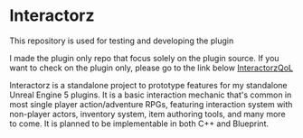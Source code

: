 # Interactorz

This repository is used for testing and developing the plugin

I made the plugin only repo that focus solely on the plugin source. If you want to check on the plugin only, please go to the link below
[InteractorzQoL](https://github.com/zakiandiga/InteractorzQoL)


Interactorz is a standalone project to prototype features for my standalone Unreal Engine 5 plugins. It is a basic interaction mechanic that's common in most single player action/adventure RPGs, featuring interaction system with non-player actors, inventory system, item authoring tools, and many more to come. It is planned to be implementable in both C++ and Blueprint.
